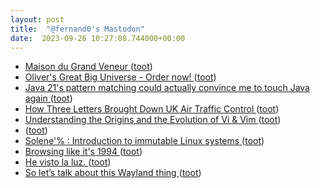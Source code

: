 ```yaml
---
layout: post
title:  "@fernand0's Mastodon"
date:  2023-09-26 10:27:08.744000+00:00
---
```

*  [Maison du Grand Veneur ](https://www.flickr.com/photos/fernand0/53207577369) ([toot](https://mastodon.social/@fernand0/111130969947712926))
*  [Oliver's Great Big Universe - Order now! ](https://phdcomics.com/oliver) ([toot](https://mastodon.social/@fernand0/111130929315913154))
*  [Java 21's pattern matching could actually convince me to touch Java again ](https://wscp.dev/posts/tech/java-pattern-matching) ([toot](https://mastodon.social/@fernand0/111130759959494329))
*  [How Three Letters Brought Down UK Air Traffic Control ](https://hackaday.com/2023/09/13/how-three-letters-brought-down-uk-air-traffic-control) ([toot](https://mastodon.social/@fernand0/111130516307201777))
*  [Understanding the Origins and the Evolution of Vi & Vim ](https://pikuma.com/blog/origins-of-vim-text-edito) ([toot](https://mastodon.social/@fernand0/111130314110433224))
*  [ ](https://mastodon.social/@AndyGER) ([toot](https://mastodon.social/@fernand0/111129874483473711))
*  [Solene'% : Introduction to immutable Linux systems ](https://dataswamp.org/~solene/2023-07-12-intro-to-immutable-os.htm) ([toot](https://mastodon.social/@fernand0/111129782970759278))
*  [Browsing like it's 1994 ](https://connor.zip/posts/2023-08-04-localtalk-etherne) ([toot](https://mastodon.social/@fernand0/111127916294683662))
*  [He visto la luz. ](https://avecesunafoto.wordpress.com/2023/09/24/he-visto-la-luz-26) ([toot](https://mastodon.social/@fernand0/111127052397551481))
*  [So let’s talk about this Wayland thing ](https://pointieststick.com/2023/09/17/so-lets-talk-about-this-wayland-thing) ([toot](https://mastodon.social/@fernand0/111127045616327384))
